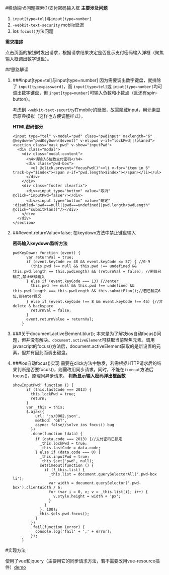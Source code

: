 #移动端h5问题探索(1)支付密码输入框
**主要涉及问题**

1. `input[type=tel]`与`input[type=number]`
2. `-webkit-text-security` mobile延迟
3. ios `focus()`方法问题

**需求描述**

点击页面的按钮时发出请求，根据请求结果决定是否显示支付密码输入弹框（聚焦输入框调出数字键盘）。

##思路解读
1. ###input[type=tel]与input[type=number]
	因为需要调出数字键盘，就排除了 `input[type=password]`，而 `input[type=tel]`或 `input[type=number]`均可调出数字键盘，但 `input[type=number]`可输入负数和小数点（且还有spin-button）。
	
	考虑到 `-webkit-text-security`在mobile的延迟，故需隐藏input，用元素显示原典模拟（这样也方便调整样式）。

	**HTML密码部分**

	```
	<input type="tel" v-model="pwd" class="pwdInput" maxlength="6" @keydown="pwdKeyDown($event)" v-el:pwd v-if="lockPwd||!planed">
	<section class="mask pwd" v-show="inputPwd">
	  <div class="modal">
	    <div class="modal-content">
	      <h4>请输入6位数支付密码</h4>
	      <div class="pwd-box">
	        <ul @click.prevent="focusPwd()"><li v-for="item in 6" track-by="$index"><span v-if="pwd.length>$index"></span></li></ul>
	      </div>
	    </div>
	    <div class="footer clearfix">
	      <div><input type="button" value="取消" @click="inputPwd=false"/></div>
	      <div><input type="button" value="确定" :disabled="pwd===null||pwd===undefined||pwd.length<pwdLength" @click="submitPlan()"/></div>
	    </div>
	  </div>
	</section>
	```


2. ###event.returnValue=false;
	在keydown方法中禁止键盘输入
	
	**密码输入keydown监听方法**
	
	```
	pwdKeyDown: function (event) {
	      var returnVal = true;
	      if (event.keyCode >= 48 && event.keyCode <= 57) { //0-9
	        (this.pwd !== null && this.pwd !== undefined && this.pwd.length == this.pwdLength) && (returnVal = false); //密码已输完,禁止继续输入
	      } else if (event.keyCode === 13) {//enter
	        this.pwd !== null && this.pwd !== undefined && this.pwd.length === this.pwdLength && this.submitPlan();//若已输完6位,则enter提交
	      } else if (event.keyCode !== 8 && event.keyCode !== 46) {//非 delete & backspace
	        returnVal = false;
	      }
	      event.returnValue = returnVal;
	    }
	```
3. ###关于document.activeElement.blur();
	本来是为了解决ios自动focus()问题，但并没有解决。`document.activeElement`可获取当前聚焦元素。调用javascript的focus()方法后，document.activeElement获取的是新设置的元素，但并有因此而调出键盘。
4. ###ios自动focus()实现
	需要在click方法中触发，若需根据HTTP请求后的结果判断是否要focus()，则需改用同步请求。同时，不能在`timeout`方法后focus()，原理同异步请求。
	**判断显示输入密码弹出框函数**
	
	```
	showInputPwd: function () {
	      if (this.lastCode === 2013) {
	        this.lockPwd = true;
	        return;
	      }
	      var _this = this;
	      $.ajax({
	          url: 'js/0002.json',
	          method: 'GET',
	          async: false//solve ios focus() bug
	        })
	        .done(function (data) {
	          if (data.code === 2013) {//支付密码已锁定
	            _this.lockPwd = true;
	            _this.lastCode = data.code;
	          } else if (data.code === 0) {
	            _this.inputPwd = true;
	            _this.$set('pwd', null);
	            setTimeout(function () {
	              if (!_this.list) {
	                _this.list = document.querySelectorAll('.pwd-box li');
	                var width = document.querySelector('.pwd-box').clientWidth / 6;
	                for (var i = 0, v; v = _this.list[i]; i++) {
	                  v.style.height = width + 'px';
	                }
	              }
	            }, 100);
	           _this.$els.pwd.focus();
	          }
	        })
	        .fail(function (error) {
	          console.log('fail' + ',' + error);
	        });
	    }
	```
	
#实现方法

使用了vue和jquery（主要用它的同步请求方法，若不需要改用vue-resource插件）[demo](https://julielee77.github.io/demo/0002.html)


